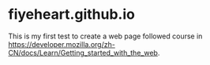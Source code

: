 # fiyeheart.github.io

This is my first test to create a web page followed course in https://developer.mozilla.org/zh-CN/docs/Learn/Getting_started_with_the_web.
